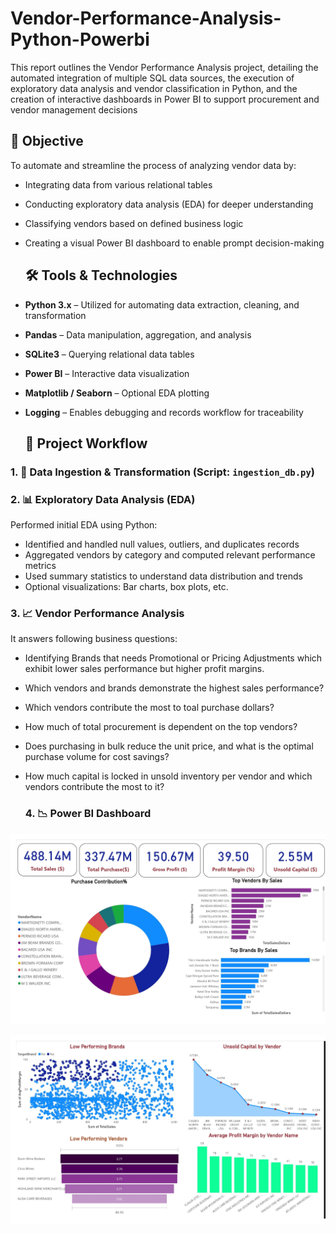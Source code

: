 # Vendor-Performance-Analysis-Python-Powerbi

This report outlines the Vendor Performance Analysis project, detailing the automated integration of multiple SQL data sources, the execution of exploratory data analysis and vendor classification in Python, and the creation of interactive dashboards in Power BI to support procurement and vendor management decisions

## 📌 Objective

To automate and streamline the process of analyzing vendor data by:
- Integrating data from various relational tables
- Conducting exploratory data analysis (EDA) for deeper understanding
- Classifying vendors based on defined business logic
- Creating a visual Power BI dashboard to enable prompt decision-making

  ## 🛠️ Tools & Technologies

- **Python 3.x** – Utilized for automating data extraction, cleaning, and transformation
- **Pandas** – Data manipulation, aggregation, and analysis 
- **SQLite3** – Querying relational data tables
- **Power BI** – Interactive data visualization  
- **Matplotlib / Seaborn** – Optional EDA plotting 
- **Logging** – Enables debugging and records workflow for traceability

  ## 🧩 Project Workflow

### 1. 🧠 Data Ingestion & Transformation (Script: `ingestion_db.py`)

### 2. 📊 Exploratory Data Analysis (EDA)

Performed initial EDA using Python:
- Identified and handled null values, outliers, and duplicates records
- Aggregated vendors by category and computed relevant performance metrics
- Used summary statistics to understand data distribution and trends
- Optional visualizations: Bar charts, box plots, etc.

### 3. 📈 Vendor Performance Analysis
It answers following business questions:
- Identifying Brands that needs Promotional or Pricing Adjustments which exhibit lower sales performance but higher profit margins.
- Which vendors and brands demonstrate the highest sales performance?
- Which vendors contribute the most to toal purchase dollars?
- How much of total procurement is dependent on the top vendors?
- Does purchasing in bulk reduce the unit price, and what is the optimal purchase volume for cost savings?
- How much capital is locked in unsold inventory per vendor and which vendors contribute the most to it?

  ### 4. 📉 Power BI Dashboard

![image](https://github.com/Anindita1709/Vendor_Performance_Analysis/blob/main/BI%20Dashboard_page-0001.jpg)

![image](https://github.com/Anindita1709/Vendor_Performance_Analysis/blob/main/BI%20Dashboard_page-0002.jpg)
